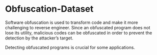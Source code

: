 # Obfuscation-Dataset

Software obfuscation is used to transform code and make it more challenging to reverse engineer. Since an obfuscated program does not lose its utility, malicious codes can be obfuscated in order to prevent the detection by the attacker’s target. 

Detecting obfuscated programs is crucial for some applications.
